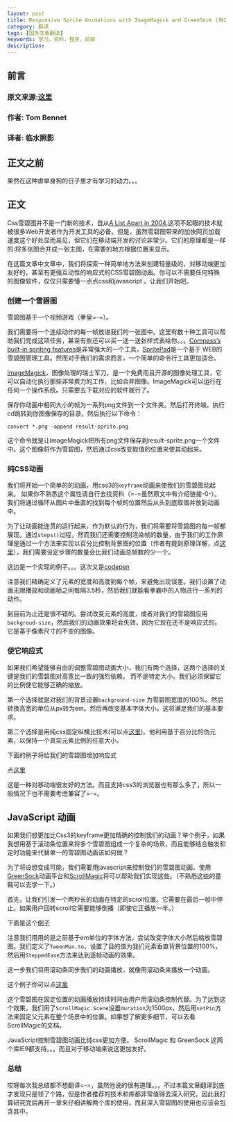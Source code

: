 ```yaml
---
layout: post
title: Responsive Sprite Animations with ImageMagick and GreenSock (用ImageMagick 和 GreenSock 制作响应式的雪碧图动画）
category: 翻译
tags: [国外文章翻译]
keywords: 学习，资料，程序，前端
description: 
---
```


## 前言

### 原文来源:[这里](http://www.sitepoint.com/responsive-sprite-animations-imagemagick-greensock/)

### 作者: Tom Bennet

### 译者: 临水照影


## 正文之前

果然在这种虐单身狗的日子里才有学习的动力。。。

## 正文

Css雪碧图并不是一门新的技术，自从[A List Apart in 2004](http://alistapart.com/article/sprites),这项不起眼的技术就被很多Web开发者作为开发工具的必备。但是，虽然雪碧图带来的加快网页加载速度这个好处显而易见，但它们在移动端开发的讨论非常少。它们的原理都是一样的:将多张图合并成一张主图，在需要的地方根据位置来显示。

在这篇文章中文章中，我们将探索一种简单地方法来创建轻量级的，对移动端更加友好的，甚至有更强互动性的响应式的CSS雪碧图动画。你可以不需要任何特殊的图像软件，仅仅只需要懂一点点css和javascript 。让我们开始吧。

### 创建一个雪碧图

雪碧图基于一个视频游戏（拳皇=-=）。

我们需要将一个连续动作的每一帧放进我们的一张图中。这里有数十种工具可以帮助我们完成这项任务，甚至有些还可以买一送一送张样式表给你。。。[Compass’s built-in spriting features](http://compass-style.org/help/tutorials/spriting/)是非常强大的一个工具，[SpritePad](http://wearekiss.com/spritepad)是一个基于
WEB的雪碧图管理工具。然而对于我们的需求而言，一个简单的命令行工具更加适合。

[ImageMagick](http://www.imagemagick.org/script/index.php)，图像处理的瑞士军刀，是一个免费而且开源的图像处理工具，它可以自动化执行那些非常费力的工作，比如合并图像。ImageMagick可以运行在任何一个操作系统。只需要去下载对应的软件就行了。

保存你动画中相同大小的帧为一系列png文件到一个文件夹。然后打开终端，执行cd跳转到你图像保存的目录，然后执行以下命令：

    convert *.png -append result-sprite.png
    
这个命令就是让ImageMagick把所有png文件保存到result-sprite.png一个文件中。这个图像将作为雪碧图，然后通过css改变取值的位置来使其动起来。

### 纯CSS动画

我们将开始一个简单的的动画，用css3的`keyframe`动画来使我们的雪碧图动起来。 如果你不熟悉这个属性请自行去找资料（=-=虽然原文中有介绍链接-0-）。我们将通过循环从图片中垂直的找到每个帧的位置然后从头到底取值并放到动画中。

为了让动画能连贯的运行起来，作为默认的行为，我们将需要将雪碧图的每一帧都展现。通过`steps()`过程，然而我们还需要控制渲染帧的数量，由于我们的工作原理是通过一个方法来实现以百分比控制背景图的位置（作者有提到原理详解，点[这里](https://css-tricks.com/i-like-how-percentage-background-position-works/)），我们需要设定步骤的数量会比我们动画总帧数的少一个。

这边是一个实现的例子。。。这次又是[codepen](http://codepen.io/SitePoint/pen/MYRKmJ)


注意我们精确定义了元素的宽度和高度到每个帧，来避免出现误差。我们设置了动画无限播放和动画帧之间每隔3.5秒，然后我们就能看拳霸中的人物进行一系列的动作。

到目前为止还是很不错的。尝试改变元素的高度，或者对我们的雪碧图应用`backgroud-size`，然后我们的动画效果将会失效，因为它现在还不是响应式的。它是基于像素尺寸的不变的图像。

### 使它响应式

如果我们希望能够自由的调整雪碧图动画大小，我们有两个选择，这两个选择的关键是我们的雪碧图对高宽比一致的强烈依赖。
而不是特定大小。我们必须保留它的比例使它能够正确的缩放。

第一个选择就是对我们的背景设置`background-size` 为雪碧图宽度的100%。然后转换高宽的单位从px转为em。然后再改变基本字体大小。这将满足我们的基本要求。

第二个选择是用纯css固定纵横比技术(可以点[这里](http://www.mademyday.de/css-height-equals-width-with-pure-css.html))。他利用基于百分比的伪元素，以保持一个真实元素比例的任意大小。

下面的例子将给我们的雪碧图增加响应式

点[这里](http://codepen.io/SitePoint/pen/zxXrzP)

这是一种对移动端很友好的方法。而且支持css3的浏览器也有那么多了，所以一般情况下也不需要考虑兼容了=-=。



## JavaScript 动画

如果我们想更加比Css3的keyframe更加精确的控制我们的动画？举个例子，如果我想用基于滚动条位置来将多个雪碧图组成一个复杂的场景，而且能够结合触发和定时功能来代替单一的雪碧图动画该如何做？

为了将设想变成可能，我们需要用javascript来控制我们的雪碧图动画。使用 [GreenSock](http://greensock.com/)动画平台和[ScrollMagic](https://github.com/janpaepke/ScrollMagic)将可以帮助我们实现这些。（不熟悉这些的童鞋可以去学一下。）

首先，让我们引发一个两秒长的动画在特定的scroll位置。它需要在最后一帧中停止。如果用户回转scroll它需要能够倒播（即使它正播放一半。）

下面是这个[例子](http://codepen.io/SitePoint/pen/vEMLJb)

注意我们用用的是之前基于em单位的字体方法，尝试改变字体大小然后缩放雪碧图。我们定义了`TweenMax.to`，设置了目的值为我们元素垂直背景位置的100%，然后用`SteppedEase`方法来达到逐帧动画的效果。

这一步我们将用滚动条同步我们的动画播放，就像用滚动条来播放一个动画。

这个例子你可以点[这里](http://codepen.io/SitePoint/pen/OPGMOL)

这个雪碧图在固定位置的动画播放持续时间由用户用滚动条控制代替。为了达到这个效果，我们用了`ScrollMagic.Scene`设置`duration`为1500px，然后用`setPin`方法来固定父元素在整个场景中的位置。如果想了解更多细节，可以去看ScrollMagic的文档。

JavaScript控制雪碧图动画比纯css更加方便。 ScrollMagic 和 GreenSock 这两个库IE9都支持。。。而且对于移动端来说这更加友好。

### 总结

哎呀每次我总结都不想翻译=-=，虽然他说的很有道理。。。不过本篇文章翻译到底才发现只是领了个路，但是作者推荐的技术和库都非常值得去深入研究，因此我打算研究完后再开一章来仔细讲解两个库的使用，而且深入雪碧图的使用也应该会包含其中。





























